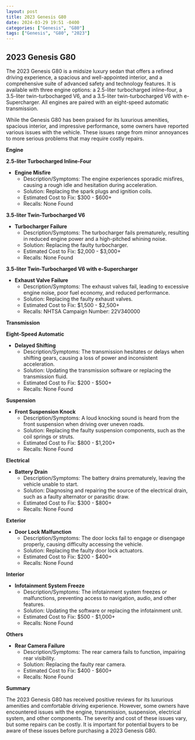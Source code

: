 ```yaml
---
layout: post
title: 2023 Genesis G80
date: 2024-03-29 19:51 -0400
categories: ["Genesis", "G80"]
tags: ["Genesis", "G80", "2023"]
---
```

## 2023 Genesis G80

The 2023 Genesis G80 is a midsize luxury sedan that offers a refined driving experience, a spacious and well-appointed interior, and a comprehensive suite of advanced safety and technology features. It is available with three engine options: a 2.5-liter turbocharged inline-four, a 3.5-liter twin-turbocharged V6, and a 3.5-liter twin-turbocharged V6 with e-Supercharger. All engines are paired with an eight-speed automatic transmission.

While the Genesis G80 has been praised for its luxurious amenities, spacious interior, and impressive performance, some owners have reported various issues with the vehicle. These issues range from minor annoyances to more serious problems that may require costly repairs.

**Engine**

**2.5-liter Turbocharged Inline-Four**

* **Engine Misfire**
    * Description/Symptoms: The engine experiences sporadic misfires, causing a rough idle and hesitation during acceleration.
    * Solution: Replacing the spark plugs and ignition coils.
    * Estimated Cost to Fix: $300 - $600+
    * Recalls: None Found

**3.5-liter Twin-Turbocharged V6**

* **Turbocharger Failure**
    * Description/Symptoms: The turbocharger fails prematurely, resulting in reduced engine power and a high-pitched whining noise.
    * Solution: Replacing the faulty turbocharger.
    * Estimated Cost to Fix: $2,000 - $3,000+
    * Recalls: None Found

**3.5-liter Twin-Turbocharged V6 with e-Supercharger**

* **Exhaust Valve Failure**
    * Description/Symptoms: The exhaust valves fail, leading to excessive engine noise, poor fuel economy, and reduced performance.
    * Solution: Replacing the faulty exhaust valves.
    * Estimated Cost to Fix: $1,500 - $2,500+
    * Recalls: NHTSA Campaign Number: 22V340000

**Transmission**

**Eight-Speed Automatic**

* **Delayed Shifting**
    * Description/Symptoms: The transmission hesitates or delays when shifting gears, causing a loss of power and inconsistent acceleration.
    * Solution: Updating the transmission software or replacing the transmission fluid.
    * Estimated Cost to Fix: $200 - $500+
    * Recalls: None Found

**Suspension**

* **Front Suspension Knock**
    * Description/Symptoms: A loud knocking sound is heard from the front suspension when driving over uneven roads.
    * Solution: Replacing the faulty suspension components, such as the coil springs or struts.
    * Estimated Cost to Fix: $800 - $1,200+
    * Recalls: None Found

**Electrical**

* **Battery Drain**
    * Description/Symptoms: The battery drains prematurely, leaving the vehicle unable to start.
    * Solution: Diagnosing and repairing the source of the electrical drain, such as a faulty alternator or parasitic draw.
    * Estimated Cost to Fix: $300 - $800+
    * Recalls: None Found

**Exterior**

* **Door Lock Malfunction**
    * Description/Symptoms: The door locks fail to engage or disengage properly, causing difficulty accessing the vehicle.
    * Solution: Replacing the faulty door lock actuators.
    * Estimated Cost to Fix: $200 - $400+
    * Recalls: None Found

**Interior**

* **Infotainment System Freeze**
    * Description/Symptoms: The infotainment system freezes or malfunctions, preventing access to navigation, audio, and other features.
    * Solution: Updating the software or replacing the infotainment unit.
    * Estimated Cost to Fix: $500 - $1,000+
    * Recalls: None Found

**Others**

* **Rear Camera Failure**
    * Description/Symptoms: The rear camera fails to function, impairing rear visibility.
    * Solution: Replacing the faulty rear camera.
    * Estimated Cost to Fix: $400 - $600+
    * Recalls: None Found

**Summary**

The 2023 Genesis G80 has received positive reviews for its luxurious amenities and comfortable driving experience. However, some owners have encountered issues with the engine, transmission, suspension, electrical system, and other components. The severity and cost of these issues vary, but some repairs can be costly. It is important for potential buyers to be aware of these issues before purchasing a 2023 Genesis G80.
